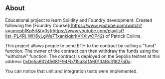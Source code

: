## About
Educational project to learn Solidity and Foundry development. Created following the [Foundry Course]([https://www.youtube.com/watch?v=umepbfKp5rI&t=0s](https://www.youtube.com/playlist?list=PL4Rj_WH6yLgWe7TxankiqkrkVKXIwOP42) of Patrick Collins.

This project allows people to send ETH to the contract by calling a "fund" function. The owner of the contract can then withdraw the funds using the "withdraw" function. The contract is deployed on the Sepolia testnet at this address [0xDe5a60245681F94Fb715a3d1A60134Bc31827aDa](https://sepolia.etherscan.io/address/0xDe5a60245681F94Fb715a3d1A60134Bc31827aDa).

You can notice that unit and integration tests were implemented.
